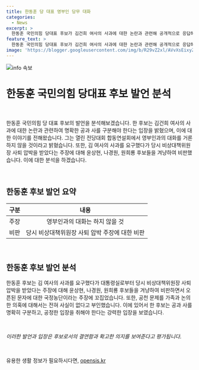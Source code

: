 ```yaml
---
title: 한동훈 당 대표 영부인 당무 대화
categories:
  - News
excerpt: >
  한동훈 국민의힘 당대표 후보가 김건희 여사의 사과에 대한 논란과 관련해 공개적으로 응답하여 화제가 되었습니다. 후보는 영부인과 당무와의 관련 대화를 거부할 것이라고 밝히며 김 여사의 사과 요구와 관련된 비판을 했습니다. 또한, 다른 후보들을 겨냥하여 공천 문제 및 가족과의 논의 의혹을 부인하고 공손의 구분을 강조하며 심각한 명예훼손이 있다면 즉시 후보직을 사퇴할 의사를 밝히기도 했습니다. 이에 대한 여론과 후보에 대한 관심이 높아지고 있습니다.
feature_text: >
  한동훈 국민의힘 당대표 후보가 김건희 여사의 사과에 대한 논란과 관련해 공개적으로 응답하여 화제가 되었습니다. 후보는 영부인과 당무와의 관련 대화를 거부할 것이라고 밝히며 김 여사의 사과 요구와 관련된 비판을 했습니다. 또한, 다른 후보들을 겨냥하여 공천 문제 및 가족과의 논의 의혹을 부인하고 공손의 구분을 강조하며 심각한 명예훼손이 있다면 즉시 후보직을 사퇴할 의사를 밝히기도 했습니다. 이에 대한 여론과 후보에 대한 관심이 높아지고 있습니다.
image: 'https://blogger.googleusercontent.com/img/b/R29vZ2xl/AVvXsEixyZcFfHzMRdzZMjFBmAUKJYCLCGyLL1o632UiGVXcaFdKo_bkvkuCioo0uUKlGfBVcT3P84aROyZIXSBEx3Aw5nCQ3pTgDom1WDC4m8eifvWiAmWEEVb4x6G_l8C0QH225ldMjyaFvpxGEBGNO37VmDTDMHGhJPq73UglMfDca1-0aw/s1600/blogspot.png'
---
```


<p><img src="https://blogger.googleusercontent.com/img/b/R29vZ2xl/AVvXsEixyZcFfHzMRdzZMjFBmAUKJYCLCGyLL1o632UiGVXcaFdKo_bkvkuCioo0uUKlGfBVcT3P84aROyZIXSBEx3Aw5nCQ3pTgDom1WDC4m8eifvWiAmWEEVb4x6G_l8C0QH225ldMjyaFvpxGEBGNO37VmDTDMHGhJPq73UglMfDca1-0aw/s1600/blogspot.png" alt="info 속보" /></p>

<h1 data-ke-size="size26"><b>한동훈</b> 국민의힘 당대표 후보 발언 분석</h1>

<p data-ke-size="size16">&nbsp;</p>

<p>한동훈 국민의힘 당 대표 후보의 발언을 분석해보겠습니다. 한 후보는 김건희 여사의 사과에 대한 논란과 관련하여 명확한 공과 사를 구분해야 한다는 입장을 밝혔으며, 이에 대한 이야기를 전해왔습니다. 그는 열린 전당대회 합동연설회에서 영부인과의 대화를 거론하지 않을 것이라고 밝혔습니다. 또한, 김 여사의 사과를 요구했다가 당시 비상대책위원장 사퇴 압박을 받았다는 주장에 대해 윤상현, 나경원, 원희룡 후보들을 겨냥하여 비판했습니다. 이에 대한 분석을 하겠습니다.</p>

<p data-ke-size="size16">&nbsp;</p>

<h2 data-ke-size="size26">한동훈 후보 발언 요약</h2>

<table>
<thead>
<tr>
<th style="text-align: center;">구분</th>
<th style="text-align: center;">내용</th>
</tr>
</thead>
<tbody>
<tr>
<td style="text-align: center;">주장</td>
<td style="text-align: center;">영부인과의 대화는 하지 않을 것</td>
</tr>
<tr>
<td style="text-align: center;">비판</div>
<td style="text-align: center;">당시 비상대책위원장 사퇴 압박 주장에 대한 비판</td>
</tr>
</tbody>
</table>

<p data-ke-size="size16">&nbsp;</p>

<h2 data-ke-size="size26">한동훈 후보 발언 분석</h2>

<p>한동훈 후보는 김 여사의 사과를 요구했다가 대통령실로부터 당시 비상대책위원장 사퇴 압박을 받았다는 주장에 대해 윤상현, 나경원, 원희룡 후보들을 겨냥하여 비판하면서 오픈된 문자에 대한 국정농단이라는 주장에 꼬집었습니다. 또한, 공천 문제를 가족과 논의한 의혹에 대해서는 전혀 사실이 없다고 부인했습니다. 이에 있어서 한 후보는 공과 사를 명확히 구분하고, 공정한 입장을 취해야 한다는 강력한 입장을 보였습니다.</p>

<p data-ke-size="size16">&nbsp;</p>

<div><em>이러한 발언과 입장은 후보로서의 결연함과 확고한 의지를 보여준다고 평가됩니다.</em></div>

<p data-ke-size="size16">&nbsp;</p>
유용한 생활 정보가 필요하시다면, <a href="https://opensis.kr" rel="dofollow">opensis.kr</a>


